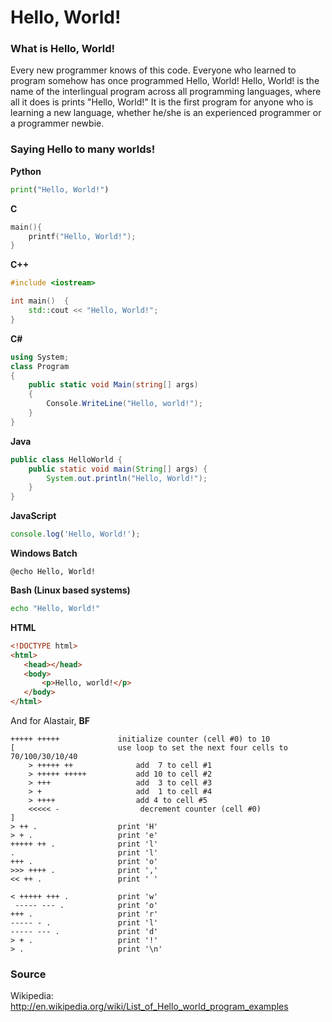 # Hello, World!

### What is Hello, World!
Every new programmer knows of this code. Everyone who learned to program somehow has once programmed Hello, World!
Hello, World! is the name of the interlingual program across all programming languages, where all it does is prints "Hello, World!" It is the first program for anyone who is learning a new language, whether he/she is an experienced programmer or a programmer newbie. 

### Saying Hello to many worlds!

**Python**
```python
print("Hello, World!")
```

**C**
```c
main(){
	printf("Hello, World!");
}
```

**C++**
```c++
#include <iostream>

int main()	{
	std::cout << "Hello, World!";
}
```

**C#**
```c#
using System;
class Program
{
    public static void Main(string[] args)
    {
        Console.WriteLine("Hello, world!");
    }
}
```

**Java**
```java
public class HelloWorld {
	public static void main(String[] args) {
		System.out.println("Hello, World!");
	}
}
```

**JavaScript**
```javascript
console.log('Hello, World!');
```

**Windows Batch**
```batch
@echo Hello, World!
```

**Bash (Linux based systems)**
```bash
echo "Hello, World!"
```

**HTML**
```html
<!DOCTYPE html>
<html>
   <head></head>
   <body>
       <p>Hello, world!</p>
   </body>
</html>
```

And for Alastair, **BF**
```bf
+++++ +++++             initialize counter (cell #0) to 10
[                       use loop to set the next four cells to 70/100/30/10/40
    > +++++ ++              add  7 to cell #1
    > +++++ +++++           add 10 to cell #2
    > +++                   add  3 to cell #3
    > +                     add  1 to cell #4
    > ++++                  add 4 to cell #5
    <<<<< -                  decrement counter (cell #0)
]
> ++ .                  print 'H'
> + .                   print 'e'
+++++ ++ .              print 'l'
.                       print 'l'
+++ .                   print 'o'
>>> ++++ .              print ','
<< ++ .                 print ' '
 
< +++++ +++ .           print 'w'
 ----- --- .            print 'o'
+++ .                   print 'r'
----- - .               print 'l'
----- --- .             print 'd'
> + .                   print '!'
> .                     print '\n'
```

### Source
Wikipedia: http://en.wikipedia.org/wiki/List_of_Hello_world_program_examples